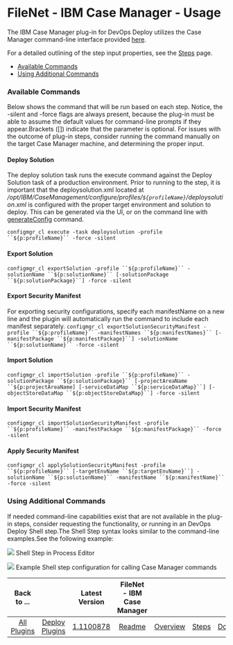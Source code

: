 
# FileNet - IBM Case Manager - Usage

The IBM Case Manager plug-in for DevOps Deploy utilizes the Case Manager command-line interface provided [here](https://www.ibm.com/support/knowledgecenter/en/SSCTJ4_5.2.1/com.ibm.casemgmt.design.doc/acmac024.htm).

For a detailed outlining of the step input properties, see the [Steps](#steps) page.

* [Available Commands](#available)
* [Using Additional Commands](#additional)

### Available Commands

Below shows the command that will be run based on each step. Notice, the -silent and -force flags are always present, because the plug-in must be able to assume the default values for command-line prompts if they appear.Brackets ([]) indicate that the parameter is optional. For issues with the outcome of plug-in steps, consider running the command manually on the target Case Manager machine, and determining the proper input.

#### Deploy Solution

The deploy solution task runs the execute command against the Deploy Solution task of a production environment. Prior to running to the step, it is important that the deploysolution.xml located at */opt/IBM/CaseManagement/configure/profiles/``${profileName}``/deploysolution.xml* is configured with the proper target environment and solution to deploy. This can be generated via the UI, or on the command line with [generateConfig](https://www.ibm.com/support/knowledgecenter/SSCTJ4_5.2.1/com.ibm.casemgmt.design.doc/acmac003.htm) command.

`configmgr_cl execute -task deploysolution -profile ``${p:profileName}`` -force -silent`

#### Export Solution

`configmgr_cl exportSolution -profile ``${p:profileName}`` -solutionName ``${p:solutionName}`` [-solutionPackage ``${p:solutionPackage}``] -force -silent`

#### Export Security Manifest

For exporting security configurations, specify each manifestName on a new line and the plugin will automatically run the command to include each manifest separately. `configmgr_cl exportSolutionSecurityManifest -profile ``${p:profileName}`` -manifestNames ``${p:manifestNames}`` [-manifestPackage ``${p:manifestPackage}``] -solutionName ``${p:solutionName}`` -force -silent`

#### Import Solution

`configmgr_cl importSolution -profile ``${p:profileName}`` -solutionPackage ``${p:solutionPackage}`` [-projectAreaName ``${p:projectAreaName] [-serviceDataMap ``${p:serviceDataMap}``] [-objectStoreDataMap ``${p:objectStoreDataMap}``] -force -silent`

#### Import Security Manifest

`configmgr_cl importSolutionSecurityManifest -profile ``${p:profileName}`` -manifestPackage ``${p:manifestPackage}`` -force -silent`

#### Apply Security Manifest

`configmgr_cl applySolutionSecurityManifest -profile ``${p:profileName}`` [-targetEnvName ``${p:targetEnvName}``] -solutionName ``${p:solutionName}`` -manifestName ``${p:manifestName}`` -force -silent`

### Using Additional Commands

If needed command-line capabilities exist that are not available in the plug-in steps, consider requesting the functionality, or running in an DevOps Deploy Shell step.The Shell Step syntax looks similar to the command-line examples.See the following example:


[![](media/screen-shot-2017-11-02-at-11.21.25-am.png)](media/screen-shot-2017-11-02-at-11.21.25-am.png)
Shell Step in Process Editor


[![](media/screen-shot-2017-11-02-at-11.20.54-am.png)](media/screen-shot-2017-11-02-at-11.20.54-am.png)
Example Shell step configuration for calling Case Manager commands



|Back to ...||Latest Version|FileNet - IBM Case Manager ||||
| :---: | :---: | :---: | :---: | :---: | :---: | :---: |
|[All Plugins](../../index.md)|[Deploy Plugins](../README.md)|[1.1100878](https://raw.githubusercontent.com/UrbanCode/IBM-UCD-PLUGINS/main/files/FileNet-CaseManager/FileNet-CaseManager-1.1100878.zip)|[Readme](README.md)|[Overview](overview.md)|[Steps](steps.md)|[Downloads](downloads.md)|

